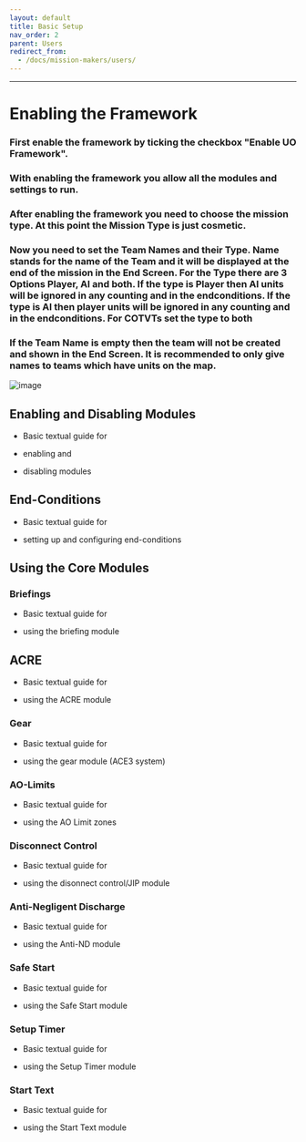```yaml
---
layout: default
title: Basic Setup
nav_order: 2
parent: Users
redirect_from: 
  - /docs/mission-makers/users/
---
```


---

# Enabling the Framework

### First enable the framework by ticking the checkbox "Enable UO Framework".
### With enabling the framework you allow all the modules and settings to run.
### After enabling the framework you need to choose the mission type. At this point the Mission Type is just cosmetic.
### Now you need to set the Team Names and their Type. Name stands for the name of the Team and it will be displayed at the end of the mission in the End Screen. For the Type there are 3 Options Player, AI and both. If the type is Player then AI units will be ignored in any counting and in the endconditions. If the type is AI then player units will be ignored in any counting and in the endconditions. For COTVTs set the type to both
### If the Team Name is empty then the team will not be created and shown in the End Screen. It is recommended to only give names to teams which have units on the map.
![image](https://raw.githubusercontent.com/unitedoperations/UnitedOperationsFramework/Pictures/FrameworkSettings.jpg)

## Enabling and Disabling Modules

* Basic textual guide for

* enabling and

* disabling modules

## End-Conditions

* Basic textual guide for

* setting up and configuring end-conditions

## Using the Core Modules

### Briefings

* Basic textual guide for

* using the briefing module

## ACRE

* Basic textual guide for

* using the ACRE module

### Gear

* Basic textual guide for

* using the gear module (ACE3 system)

### AO-Limits

* Basic textual guide for

* using the AO Limit zones

### Disconnect Control

* Basic textual guide for

* using the disonnect control/JIP module

### Anti-Negligent Discharge

* Basic textual guide for

* using the Anti-ND module

### Safe Start

* Basic textual guide for

* using the Safe Start module

### Setup Timer

* Basic textual guide for

* using the Setup Timer module

### Start Text

* Basic textual guide for

* using the Start Text module
